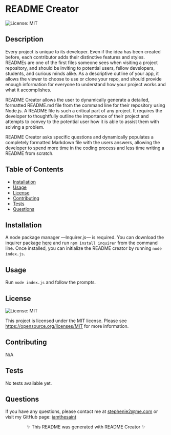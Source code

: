 # README Creator
![License: MIT](https://img.shields.io/badge/License-MIT-yellow.svg)

## Description
Every project is unique to its developer. Even if the idea has been created before, each contributor adds their distinctive features and styles. READMEs are one of the first files someone sees when visiting a project repository, and should be inviting to potential users, fellow developers, students, and curious minds alike. As a descriptive outline of your app, it allows the viewer to choose to use or clone your repo, and should provide enough information for everyone to understand how your project works and what it accomplishes.

README Creator allows the user to dynamically generate a detailed, formatted README.md file from the command line for their repository using Node.js. A README file is such a critical part of any project. It requires the developer to thoughtfully outline the importance of their project and attempts to convey to the potential user how it is able to assist them with solving a problem.

README Creator asks specific questions and dynamically populates a completely formatted Markdown file with the users answers, allowing the developer to spend more time in the coding process and less time writing a README from scratch.
## Table of Contents
- [Installation](#installation)
- [Usage](#usage)
- [License](#license)
- [Contributing](#contributing)
- [Tests](#tests)
- [Questions](#questions)
## Installation
A node package manager —Inquirer.js— is required. You can download the inquirer package [here](https://www.npmjs.com/package/inquirer) and run ```npm install inquirer``` from the command line. Once installed, you can initialize the README creator by running ```node index.js```.
## Usage
Run ```node index.js``` and follow the prompts.
## License
![License: MIT](https://img.shields.io/badge/License-MIT-yellow.svg)

This project is licensed under the MIT license.
Please see https://opensource.org/licenses/MIT for more information.

## Contributing
N/A
## Tests
No tests available yet.
## Questions
If you have any questions, please contact me at stephenie2@me.com or visit my GitHub page: [iamthesaint](http://github.com/iamthesaint)

<p align="center">✨ This README was generated with README Creator ✨</p>
